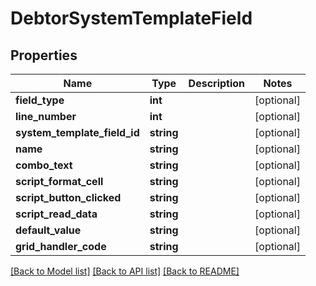 # DebtorSystemTemplateField

## Properties
Name | Type | Description | Notes
------------ | ------------- | ------------- | -------------
**field_type** | **int** |  | [optional] 
**line_number** | **int** |  | [optional] 
**system_template_field_id** | **string** |  | [optional] 
**name** | **string** |  | [optional] 
**combo_text** | **string** |  | [optional] 
**script_format_cell** | **string** |  | [optional] 
**script_button_clicked** | **string** |  | [optional] 
**script_read_data** | **string** |  | [optional] 
**default_value** | **string** |  | [optional] 
**grid_handler_code** | **string** |  | [optional] 

[[Back to Model list]](../README.md#documentation-for-models) [[Back to API list]](../README.md#documentation-for-api-endpoints) [[Back to README]](../README.md)


